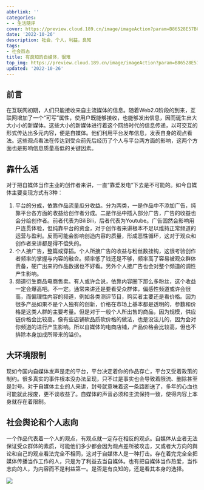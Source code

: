 ```yaml
---
abbrlink: ''
categories:
- - 生活随评
cover: https://preview.cloud.189.cn/image/imageAction?param=B86528E57BC04CB8AE347A26593AB53D2206A7E3E8AC9540E23FAD7C400F9BD370265BD6B2B1060A74E384B9A136206F09E5FE9FEA7C8B14CBCC8DC38A7E0A3C408A66A9253F66428416197ABB2D6B2C5F5F28011CC4798EEF083AAC42A64565E206B214B91EE86814DDE54A9ED1A1B6
date: '2022-10-26'
description: 社会，个人，利益，良知
tags:
- 社会百态
title: 有良知的自媒体，很难
top_img: https://preview.cloud.189.cn/image/imageAction?param=B86528E57BC04CB8AE347A26593AB53D2206A7E3E8AC9540E23FAD7C400F9BD370265BD6B2B1060A74E384B9A136206F09E5FE9FEA7C8B14CBCC8DC38A7E0A3C408A66A9253F66428416197ABB2D6B2C5F5F28011CC4798EEF083AAC42A64565E206B214B91EE86814DDE54A9ED1A1B6
updated: '2022-10-26'
---
```

## 前言

在互联网初期，人们只能接收来自主流媒体的信息。随着Web2.0阶段的到来，互联网增加了一个“可写”属性，使用户既能够接收，也能够发出信息，因而诞生出大大小小的新媒体。这些大小的新媒体进行着这个网络时代的信息传递，以可交互的形式传达出多元内容，便是自媒体。他们利用平台发布信息，发表自身的观点看法。这些观点看法在传达到受众前先后经历了个人与平台两方面的影响，这两个方面也是影响信息质量高低的关键因素。  

## 靠什么活

对于把自媒体当作主业的创作者来讲，一直“靠爱发电”下去是不可能的。如今自媒体主要变现方式有3种：

1. 平台的分成，依靠作品流量瓜分收益。分为两类，一是作品中不添加广告，纯靠平台各方面的收益给创作者分成。二是作品中插入部分广告，广告的收益也会分给创作者。前者代表为BiliBili，后者代表为Youtube。广告固然会影响用户连贯体验，但纯靠平台的资金，对于创作者来讲根本不足以维持正常频道的运营与盈利。反而可能会影响创造内容的质量，形成恶性循环，这对于观众和创作者来讲都是得不偿失的。
2. 个人接广告，整篇或穿插。个人所接广告的收益与粉丝数挂钩，这很考验创作者频率的掌握与内容的融合。频率低了钱还是不够，频率高了容易被观众群体责备，硬广出来的作品数据也不好看。另外个人接广告也会对整个频道的调性产生影响。
3. 频道衍生商品电商售卖。有人或许会说，依靠内容圈下那么多粉丝，这个收益一定会爆高吧。不一定。通常来讲还是要看受众群体，偏感性频道或许会很高，而偏理性内容的频道，例如各类测评节目，购买者主要还是看价格。因为很多产品如果不是个人独有的创新，价格在市场上基本都是透明的，参数和价格是这类人群的主要考量。但是对于一般个人所出售的商品，因为规模，供应链价格会比较高。像有些店铺砍品质砍价格的做法，也是没法儿的，因为会对你频道的进行产生影响。所以自媒体的电商店铺，产品价格会比较高，但也不排除本身加成所带来的溢价。

## 大环境限制

现如今国内自媒体发声是走的平台，平台决定着你的作品存亡，平台又受着政策的制约。很多真实的事件根本没办法呈现，只不过是事实也会导致着限流、删除甚至是封号。对于自媒体主业的人来讲，封号就意味着这一条路断送了，多年的心血也可能就此报废，更不谈收益了。自媒体的声音必须和主流保持一致，使得内容上本身就存在着限制。  

## 社会舆论和个人志向

一个作品代表着一个人的观点，有观点就一定存在相反的观点。自媒体从业者无法保证受众群体的素质，可能他们多少都会因为观点差所被攻击，又或者大方向的舆论和自己的观点看法完全不相同，这对于自媒体人是一种打击。存在着完完全全把媒体传播当作工作的人，只是为了利益去当自媒体。也有把自媒体当作热爱，当作志向的人，为内容而不是利益第一。是否是有良知的，还是看其本身的选择。

![ ](https://preview.cloud.189.cn/image/imageAction?param=0919308BF084309B0B4C0E8DE80C755A9EC4A0D4B2F471994094DCE2B8DA315B92D9D65F1273C200FE5464374651AE96B9009E6FBE2471AD3DE99CDDD02CFB8B744F231FF72FDE9A8B1514A673526029878963A8BD8D09D90B8972D4592A6A30BACADA7A976F162336A704D4511A43D4)
